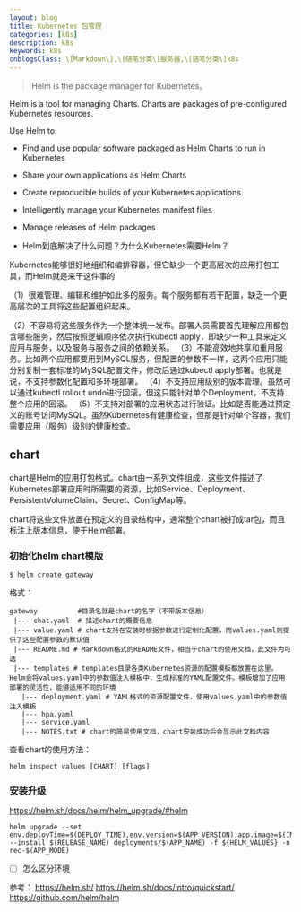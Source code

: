 ```yaml
---
layout: blog
title: Kubernetes 包管理
categories: [k8s]
description: k8s
keywords: k8s
cnblogsClass: \[Markdown\],\[随笔分类\]服务器,\[随笔分类\]k8s
---
```


> Helm is the package manager for Kubernetes。

Helm is a tool for managing Charts. Charts are packages of pre-configured Kubernetes resources.

Use Helm to:

- Find and use popular software packaged as Helm Charts to run in Kubernetes
- Share your own applications as Helm Charts
- Create reproducible builds of your Kubernetes applications
- Intelligently manage your Kubernetes manifest files
- Manage releases of Helm packages

- Helm到底解决了什么问题？为什么Kubernetes需要Helm？

Kubernetes能够很好地组织和编排容器，但它缺少一个更高层次的应用打包工具，而Helm就是来干这件事的

（1）很难管理、编辑和维护如此多的服务。每个服务都有若干配置，缺乏一个更高层次的工具将这些配置组织起来。

（2）不容易将这些服务作为一个整体统一发布。部署人员需要首先理解应用都包含哪些服务，然后按照逻辑顺序依次执行kubectl apply，即缺少一种工具来定义应用与服务，以及服务与服务之间的依赖关系。
（3）不能高效地共享和重用服务。比如两个应用都要用到MySQL服务，但配置的参数不一样，这两个应用只能分别复制一套标准的MySQL配置文件，修改后通过kubectl apply部署。也就是说，不支持参数化配置和多环境部署。
（4）不支持应用级别的版本管理。虽然可以通过kubectl rollout undo进行回滚，但这只能针对单个Deployment，不支持整个应用的回滚。
（5）不支持对部署的应用状态进行验证。比如是否能通过预定义的账号访问MySQL。虽然Kubernetes有健康检查，但那是针对单个容器，我们需要应用（服务）级别的健康检查。

## chart
chart是Helm的应用打包格式。chart由一系列文件组成，这些文件描述了Kubernetes部署应用时所需要的资源，比如Service、Deployment、PersistentVolumeClaim、Secret、ConfigMap等。

chart将这些文件放置在预定义的目录结构中，通常整个chart被打成tar包，而且标注上版本信息，便于Helm部署。


### 初始化helm chart模版
```shell
$ helm create gateway
```

格式：
```shell
gateway          #目录名就是chart的名字（不带版本信息）
 |--- chat.yaml  # 描述chart的概要信息
 |--- value.yaml # chart支持在安装时根据参数进行定制化配置，而values.yaml则提供了这些配置参数的默认值
 |--- README.md # Markdown格式的README文件，相当于chart的使用文档，此文件为可选
 |--- templates # templates目录各类Kubernetes资源的配置模板都放置在这里。Helm会将values.yaml中的参数值注入模板中，生成标准的YAML配置文件。模板增加了应用部署的灵活性，能够适用不同的环境
   |--- deployment.yaml # YAML格式的资源配置文件，使用values.yaml中的参数值注入模板
   |--- hpa.yaml
   |--- service.yaml
   |--- NOTES.txt # chart的简易使用文档，chart安装成功后会显示此文档内容
```   

查看chart的使用方法：
```shell
helm inspect values [CHART] [flags]
```

### 安装升级

https://helm.sh/docs/helm/helm_upgrade/#helm

```shell
helm upgrade --set env.deployTime=$(DEPLOY_TIME),env.version=$(APP_VERSION),app.image=$(IMAGE_VPC_ADDR) --install $(RELEASE_NAME) deployments/$(APP_NAME) -f ${HELM_VALUES} -n rec-$(APP_MODE)
```



- [ ] 怎么区分环境



参考：
https://helm.sh/
https://helm.sh/docs/intro/quickstart/
https://github.com/helm/helm

